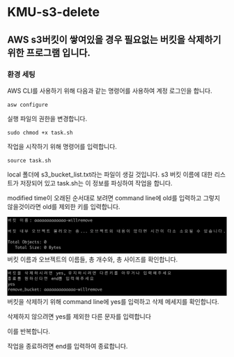 # KMU-s3-delete

## AWS s3버킷이 쌓여있을 경우 필요없는 버킷을 삭제하기 위한 프로그램 입니다.

### 환경 세팅
AWS CLI를 사용하기 위해 다음과 같는 명령어를 사용하여 계정 로그인을 합니다. 
```shell script
asw configure
```

실행 파일의 권한을 변경합니다.
```shell script
sudo chmod +x task.sh
```

작업을 시작하기 위해 명령어를 입력합니다.
```shell script
source task.sh
```
local 폴더에 s3_bucket_list.txt라는 파일이 생길 것입니다. s3 버킷 이름에 대한 리스트가 저장되어 있고 task.sh는 이 정보를 파싱하여 작업을 합니다.

modified time이 오래된 순서대로 보려면 command line에 old를 입력하고 그렇지 않을것이라면 old를 제외한 키를 입력합니다.

![ex_screenshot](./assets/bucket_name.png)
버킷 이름과 오브젝트의 이름들, 총 개수와, 총 사이즈를 확인합니다.

![ex_screenshot](./assets/remove_bucket.png)
버킷을 삭제하기 위해 command line에 yes를 입력하고 삭제 메세지를 확인합니다.

삭제하지 않으려면 yes를 제외한 다른 문자를 입력합니다

이를 반복합니다.

작업을 종료하려면 end를 입력하여 종료합니다.
